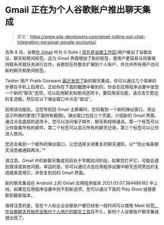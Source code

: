 # Gmail 正在为个人谷歌账户推出聊天集成

> 原文：<https://www.xda-developers.com/gmail-rolling-out-chat-integration-personal-google-accounts/>

去年 8 月，谷歌[在 Gmail](https://www.xda-developers.com/google-meet-google-chat-google-rooms-gmail-g-suite/) 中为 G Suite ( [现在是谷歌工作区](https://www.xda-developers.com/gmail-calendar-drive-docs-meet-new-icons-g-suites-rebranding-google-workspace/))用户推出了谷歌会议、聊天和房间标签。这为 Gmail 界面增加了新的标签，使用户更容易与同事保持联系并就任务进行合作。谷歌现在将整合扩展到个人账户，并允许所有用户访问新的聊天和房间标签。

*Twitter* 用户 Pratik Goswami [最近发现了](https://mobile.twitter.com/PratikGoswamiPM/status/1377828875938406400?s=19)新的聊天集成，你可以通过几个简单的步骤在手机上启用它。正如你在下面的截图中看到的，你会在应用程序设置中发现一个新的“聊天”选项，可以启用聊天和房间选项卡。要启用该功能，请点击它旁边的复选框，然后在以下弹出窗口中点击“尝试”。

启用该功能后，当您导航回 Gmail 主屏幕时，您将看到一个新的弹出窗口，突出显示所做的更改(下面附有截图)。弹出窗口包括三个页面，介绍新的 Gmail 界面，通过点击底部的选项卡，您可以访问电子邮件、聊天和视频通话。第一个标签可以让你查看所有的邮件，第二个标签可以显示所有的聊天记录，第三个标签可以让你进入房间。

您还会看到一个额外的弹出窗口，让您选择关闭重复的聊天通知，以*“防止每条聊天消息被通知两次。”*

请注意，Gmail 中的新聊天集成目前处于早期访问阶段，如果您打开它，可能会遇到错误或其他问题。幸运的是，你可以通过点击应用程序设置中聊天选项旁边的复选框来禁用它，并恢复到旧的 Gmail 界面。

新的聊天集成在 Android 上的 Gmail 应用程序版本 2021.03.07.364486182 中上线。如果在应用程序设置中找不到新选项，您可以通过下面的 Play Store 链接更新到最新版本。

值得注意的是，现在个人和企业谷歌账户都已经有一段时间可以使用 Meet 标签[。在谷歌聊天](https://www.xda-developers.com/gmail-for-android-ios-google-meet-tab/)[开始完全取代个人用户的聊天工具](https://www.xda-developers.com/google-chat-is-rolling-out-support-for-classic-hangouts-users/)后不久，新的个人谷歌账户聊天集成就出现了。